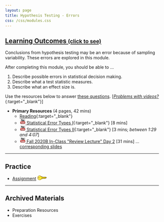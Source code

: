 ```yaml
---
layout: page
title: Hypothesis Testing - Errors
css: /css/modules.css
---
```


<div class="panel-group-ILOs">
  <div class="panel panel-default">
    <div class="panel-heading">
      <h2 class="panel-title">
        <a data-toggle="collapse" href="#ILOs">Learning Outcomes <small>(click to see)</small></a>
      </h2>
    </div>
    <div id="ILOs" class="panel-collapse collapse">
      <div class="panel-body">
Conclusions from hypothesis testing may be an error because of sampling variability. These errors are explored in this module.

<p>After completing this module, you should be able to ...</p>

<ol>
  <li>Describe possible errors in statistical decision making.</li>
  <li>Describe what a test statistic measures.</li>
  <li>Describe what an effect size is.</li>
</ol>
      </div>
    </div>
  </div>
</div>

Use the resources below to answer [these questions](Prep/HypTesting). [[*Problems with videos?*](../resources/FAQs/videos){:target="_blank"}]

* **Primary Resources** (4 pages, 42 mins)
  * [Reading](http://derekogle.com/Book107/HypTesting2.html){:target="_blank"}
  * [![YouTube](../img/youtube.png) Statistical Error Types I](https://www.youtube.com/watch?v=7mE-K_w1v90){:target="_blank"} [8 mins]
  * [![YouTube](../img/youtube.png) Statistical Error Types II](https://www.youtube.com/watch?v=OWn3Ko1WYTA){:target="_blank"} [3 mins; *between 1:29 and 4:07*]
  * [![YouTube](../img/youtube.png) Fall 2020B In-Class "Review Lecture" Day 2](https://youtu.be/RKhHc40jnxE) [31 mins] ... [corresponding slides](PPT/HypTestingErrs_PPT-Lecture.pptx)

----

## Practice

* [Assignment](CE/HypTesting2_CE1) [![Decoration](../img/key.png)](CE/KEY_HypTesting2_CE1)

----

## Archived Materials

* Preparation Resources
* Exercises

